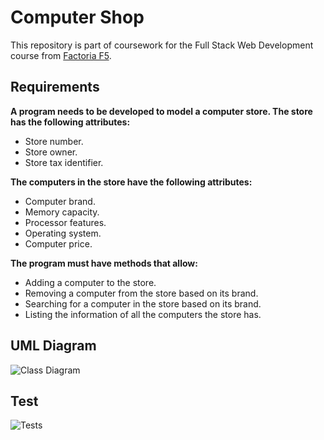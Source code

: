 # Computer Shop

This repository is part of coursework for the Full Stack Web Development course from [Factoria F5](https://factoriaf5.org).

## Requirements

**A program needs to be developed to model a computer store. The store has the following attributes:**

- Store number.
- Store owner.
- Store tax identifier.

**The computers in the store have the following attributes:**

- Computer brand.
- Memory capacity.
- Processor features.
- Operating system.
- Computer price.

**The program must have methods that allow:**

- Adding a computer to the store.
- Removing a computer from the store based on its brand.
- Searching for a computer in the store based on its brand.
- Listing the information of all the computers the store has.

## UML Diagram

![Class Diagram](images/)

## Test

![Tests](images/)